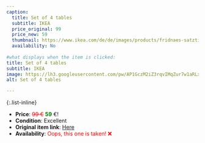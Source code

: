 ```yaml
---
caption:
  title: Set of 4 tables
  subtitle: IKEA
  price_original: 99
  price_new: 59
  thumbnail: https://www.ikea.com/de/de/images/products/fridnaes-satztische-mit-hockern-4er-set-schwarz-birkenachbildung__1038547_pe839730_s5.jpg
  availability: No
  
#what displays when the item is clicked:
title: Set of 4 tables
subtitle: IKEA
image: https://lh3.googleusercontent.com/pw/AP1GczM2iZ3rqvIMqZur7w1aRLxderkTh2dI2goW7mdJLaNQRBRPOhVU1z929aAWsEGhkjiHQoVEriH9FqKdPvJAJpREHslaY1vlhMpfzacpWBufCrdAaPdBRQgXFra2pD1t_N1IafYyY8UcpD4HrBqmblYhbQ=w2168-h1626-s-no-gm?authuser=0
alt: Set of 4 tables

---
```

{:.list-inline} 
- **Price**: <span style="color:red"><del>99 €</del></span> <span style="color:green">**59**</span> €!
- **Condition**: Excellent
- **Original item link**: [Here](https://www.ikea.com/de/de/p/fridnaes-satztische-mit-hockern-4er-set-schwarz-birkenachbildung-70504276/)
- **Availability**: <span style='color:red'>Oops, this one is taken! ❌</span>
